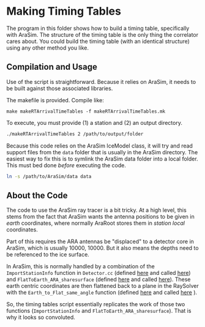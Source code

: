 # Making Timing Tables

The program in this folder shows how to build a timing table,
specifically with AraSim.
The structure of the timing table is the only thing the correlator cares about.
You could build the timing table (with an identical structure)
using any other method you like.

## Compilation and Usage

Use of the script is straightforward. Because it relies on AraSim,
it needs to be built against those associated libraries.

The makefile is provided. Compile like:

```make
make makeRTArrivalTimeTables -f makeRTArrivalTimeTables.mk
```

To execute, you must provide (1) a station and (2) an output directory.

```sh
./makeRTArrivalTimeTables 2 /path/to/output/folder
```

Because this code relies on the AraSim IceModel class,
it will try and read support files from the `data` folder 
that is usually in the AraSim directory.
The easiest way to fix this is to symlink the AraSim data
folder into a local folder.
This must bed done *before* executing the code.

```sh
ln -s /path/to/AraSim/data data
```

## About the Code

The code to use the AraSim ray tracer is a bit tricky.
At a high level, this stems from the fact that AraSim
wants the antenna positions to be given in *earth* coordinates,
where normally AraRoot stores them in *station local* coordinates.

Part of this requires the ARA antennas be "displaced"
to a detector core in AraSim, which is usually 10000, 10000.
But it also means the depths need to be referenced to the ice surface.

In AraSim, this is normally handled by a combination of the
`ImportStationInfo` function in `Detector.cc` (defined [here](https://github.com/ara-software/AraSim/blob/2758c07dc56fb1a9a784e460306868f0f940b499/Detector.cc#L5945) and called [here](https://github.com/ara-software/AraSim/blob/2758c07dc56fb1a9a784e460306868f0f940b499/Detector.cc#L1923))
and `FlatToEarth_ARA_sharesurface` (defined [here](https://github.com/ara-software/AraSim/blob/2758c07dc56fb1a9a784e460306868f0f940b499/Detector.cc#L3524) and called [here](https://github.com/ara-software/AraSim/blob/2758c07dc56fb1a9a784e460306868f0f940b499/Detector.cc#L2165)).
These earth centric coordinates are then flattened back to a plane in the RaySolver
with the `Earth_to_Flat_same_angle` function (defined [here](https://github.com/ara-software/AraSim/blob/2758c07dc56fb1a9a784e460306868f0f940b499/RaySolver.cc#L39) 
and called [here](https://github.com/ara-software/AraSim/blob/2758c07dc56fb1a9a784e460306868f0f940b499/RaySolver.cc#L893)
).

So, the timing tables script essentially replicates the work of those two functions
(`ImportStationInfo` and `FlatToEarth_ARA_sharesurface`).
That is why it looks so convoluted.